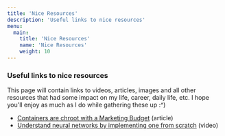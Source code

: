 ```yaml
---
title: 'Nice Resources'
description: 'Useful links to nice resources'
menu:
  main:
    title: 'Nice Resources'
    name: 'Nice Resources'
    weight: 10
---
```


### Useful links to nice resources
This page will contain links to videos, articles, images and all other resources that had some impact on my life, career, daily life, etc. I hope you'll enjoy as much as I do while gathering these up :^)

- [Containers are chroot with a Marketing Budget](https://earthly.dev/blog/chroot/) (article)
- [Understand neural networks by implementing one from scratch](https://youtu.be/PvA3RgwMDNM) (video)
